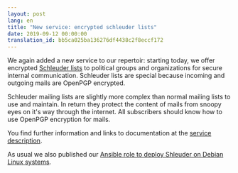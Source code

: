 ```yaml
---
layout: post
lang: en
title: "New service: encrypted schleuder lists"
date: 2019-09-12 00:00:00
translation_id: bb5ca025ba136276df4438c2f8eccf172
---
```


We again added a new service to our repertoir: starting today, we offer encrypted <a href="/service/schleuder.html">Schleuder lists</a> to political groups and organizations for secure internal communication. Schleuder lists are special because incoming and outgoing mails are OpenPGP encrypted.

Schleuder mailing lists are slightly more complex than normal mailing lists to use and maintain. In return they protect the content of mails from snoopy eyes on it's way through the internet. All subscribers should know how to use OpenPGP encryption for mails.

<!--more-->

You find further information and links to documentation at the <a href="/service/schleuder.html">service description</a>.

As usual we also published our <a target="_blank" href="https://github.com/systemli/ansible-role-schleuder">Ansible role to deploy Shleuder on Debian Linux systems</a>.
